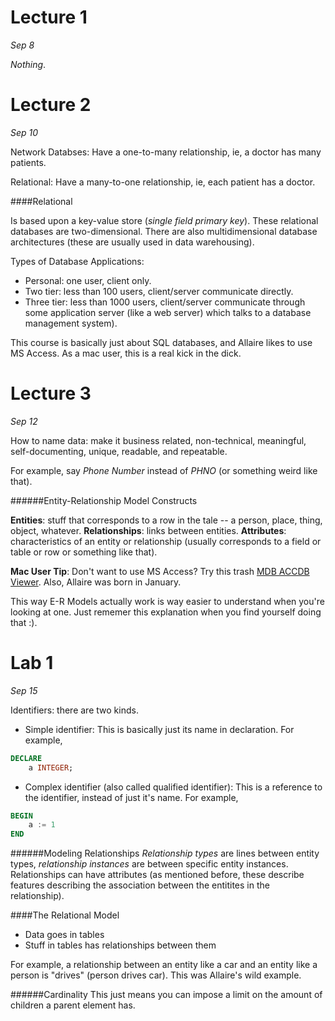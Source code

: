 Lecture 1
=========

*Sep 8*

*Nothing*.

Lecture 2
=========

*Sep 10*

Network Databses: Have a one-to-many relationship, ie, a doctor has many patients.

Relational: Have a many-to-one relationship, ie, each patient has a doctor.

####Relational

Is based upon a key-value store (*single field primary key*). These relational databases are two-dimensional. There are also multidimensional database architectures (these are usually used in data warehousing).

Types of Database Applications:

- Personal: one user, client only.
- Two tier: less than 100 users, client/server communicate directly.
- Three tier: less than 1000 users, client/server communicate through some application server (like a web server) which talks to a database management system).

This course is basically just about SQL databases, and Allaire likes to use MS Access. As a mac user, this is a real kick in the dick.

Lecture 3
=========

*Sep 12*

How to name data: make it business related, non-technical, meaningful, self-documenting, unique, readable, and repeatable.

For example, say *Phone Number* instead of *PHNO* (or something weird like that).

######Entity-Relationship Model Constructs

**Entities**: stuff that corresponds to a row in the tale -- a person, place, thing, object, whatever.
**Relationships**: links between entities.
**Attributes**: characteristics of an entity or relationship (usually corresponds to a field or table or row or something like that).

**Mac User Tip**: Don't want to use MS Access? Try this trash <a href="https://itunes.apple.com/app/id417392270?mt=12">MDB ACCDB Viewer</a>. Also, Allaire was born in January.

This way E-R Models actually work is way easier to understand when you're looking at one. Just rememer this explanation when you find yourself doing that :).

Lab 1
=====

*Sep 15*

Identifiers: there are two kinds.
- Simple identifier: This is basically just its name in declaration. For example, 
```sql
DECLARE
	a INTEGER;
```
- Complex identifier (also called qualified identifier): This is a reference to the identifier, instead of just it's name. For example,
```sql
BEGIN
	a := 1
END
```

######Modeling Relationships
*Relationship types* are lines between entity types, *relationship instances* are between specific entity instances. Relationships can have attributes (as mentioned before, these describe features describing the association between the entitites in the relationship).

####The Relational Model
- Data goes in tables
- Stuff in tables has relationships between them

For example, a relationship between an entity like a  car and an entity like a person is "drives" (person drives car). This was Allaire's wild example.

######Cardinality
This just means you can impose a limit on the amount of children a parent element has.
